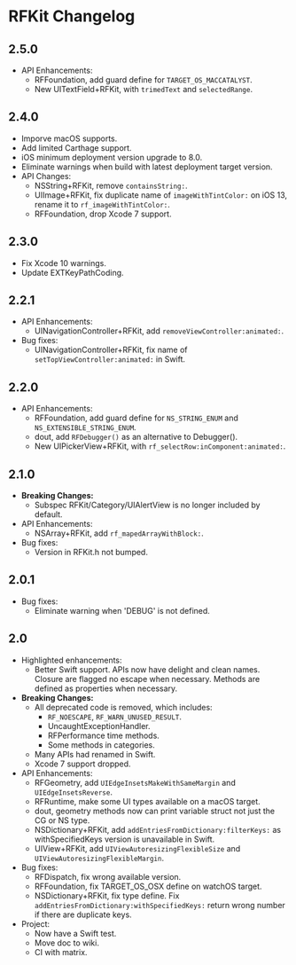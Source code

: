 # RFKit Changelog

## 2.5.0

* API Enhancements:
  * RFFoundation, add guard define for `TARGET_OS_MACCATALYST`.
  * New UITextField+RFKit, with `trimedText` and `selectedRange`.

## 2.4.0

* Imporve macOS supports.
* Add limited Carthage support.
* iOS minimum deployment version upgrade to 8.0.
* Eliminate warnings when build with latest deployment target version.
* API Changes:
  * NSString+RFKit, remove `containsString:`.
  * UIImage+RFKit, fix duplicate name of `imageWithTintColor:` on iOS 13, rename it to `rf_imageWithTintColor:`.
  * RFFoundation, drop Xcode 7 support.

## 2.3.0

* Fix Xcode 10 warnings.
* Update EXTKeyPathCoding.

## 2.2.1

* API Enhancements:
  * UINavigationController+RFKit, add `removeViewController:animated:`.
* Bug fixes:
  * UINavigationController+RFKit, fix name of `setTopViewController:animated:` in Swift.

## 2.2.0

* API Enhancements:
  * RFFoundation, add guard define for `NS_STRING_ENUM` and `NS_EXTENSIBLE_STRING_ENUM`.
  * dout, add `RFDebugger()` as an alternative to Debugger().
  * New UIPickerView+RFKit, with `rf_selectRow:inComponent:animated:`.

## 2.1.0

* **Breaking Changes:**
  * Subspec RFKit/Category/UIAlertView is no longer included by default.
* API Enhancements:
  * NSArray+RFKit, add `rf_mapedArrayWithBlock:`.
* Bug fixes:
  * Version in RFKit.h not bumped.

## 2.0.1

* Bug fixes:
  * Eliminate warning when 'DEBUG' is not defined.

## 2.0

* Highlighted enhancements:
  * Better Swift support. APIs now have delight and clean names. Closure are flagged no escape when necessary. Methods are defined as properties when necessary.
* **Breaking Changes:**
  * All deprecated code is removed, which includes:
    * `RF_NOESCAPE`, `RF_WARN_UNUSED_RESULT`.
    * UncaughtExceptionHandler.
    * RFPerformance time methods.
    * Some methods in categories.
  * Many APIs had renamed in Swift.
  * Xcode 7 support dropped.
* API Enhancements:
  * RFGeometry, add `UIEdgeInsetsMakeWithSameMargin` and `UIEdgeInsetsReverse`.
  * RFRuntime, make some UI types available on a macOS target.
  * dout, geometry methods now can print variable struct not just the CG or NS type.
  * NSDictionary+RFKit, add `addEntriesFromDictionary:filterKeys:` as withSpecifiedKeys version is unavailable in Swift.
  * UIView+RFKit, add `UIViewAutoresizingFlexibleSize` and `UIViewAutoresizingFlexibleMargin`.
* Bug fixes:
  * RFDispatch, fix wrong available version.
  * RFFoundation, fix TARGET_OS_OSX define on watchOS target.
  * NSDictionary+RFKit, fix type define. Fix `addEntriesFromDictionary:withSpecifiedKeys:` return wrong number if there are duplicate keys.
* Project:
  * Now have a Swift test.
  * Move doc to wiki.
  * CI with matrix.
